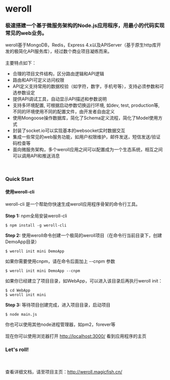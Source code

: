 <h1>weroll</h1>
<h3>极速搭建一个基于微服务架构的Node.js应用程序，用最小的代码实现常见的web业务。</h3>
weroll基于MongoDB，Redis，Express 4.x以及APIServer（基于原生http库开发的极简化API服务库），经过数个商业项目凝练而来。
<br><br>
主要特点如下：<br>
<ul>
    <li>合理的项目文件结构，区分路由逻辑和API逻辑</li>
    <li>路由和API可定义访问权限</li>
    <li>API定义支持常用的数据校验（如字符，数字，手机号等），支持必须参数和可选参数设定</li>
    <li>提供API调试工具，自动显示API描述和参数说明</li>
    <li>支持多环境配置, 可根据启动参数切换运行环境, 如dev, test, production等, 不同的环境使用不同的配置文件，由开发者自由定义</li>
    <li>使用Mongoose操作数据库，简化了Schema定义流程，简化了Model使用方式</li>
    <li>封装了socket.io可以实现基本的websocket实时数据交互</li>
    <li>集成一些常见的web服务功能，如用户权限维护，邮件发送，短信发送/验证码检查等</li>
    <li>面向微服务架构，多个weroll应用之间可以配置成为一个生态系统，相互之间可以调用API和推送消息</li>
</ul>
<br>
<h3>Quick Start</h3>
<h4>使用weroll-cli</h4>
weroll-cli 是一个帮助你快速生成weroll应用程序骨架的命令行工具。
<br><br>
<b>Step 1:</b> npm全局安装weroll-cli
<pre class="highlight"><code style="width:100%;">$ npm install -g weroll-cli</code></pre>

<b>Step 2:</b> 使用weroll命令创建一个极简的weroll项目（在命令行当前目录下，创建DemoApp目录）
<pre class="highlight"><code style="width:100%;">$ weroll init mini DemoApp</code></pre>
如果你需要使用cnpm，请在命令后面加上 --cnpm 参数
<pre class="highlight"><code style="width:100%;">$ weroll init mini DemoApp --cnpm</code></pre>
如果你已经建立了项目目录，如WebApp，可以进入该目录后再执行weroll init：
<pre class="highlight"><code style="width:100%;">$ cd WebApp
$ weroll init mini</code></pre>

<b>Step 3:</b> 等待项目创建完成，进入项目目录，启动项目
<pre class="highlight"><code style="width:100%;">$ node main.js</code></pre>
你也可以使用其他node进程管理器，如pm2，forever等
<br>
<br>
现在你可以使用浏览器打开 <a href="http://localhost:3000/" target="_blank">http://localhost:3000/</a> 看到应用程序的主页
<br>
<h3>Let's roll!</h3>
<br>
<br>
查看详细文档，请至项目主页：<a href="http://weroll.magicfish.cn/" target="_blank">http://weroll.magicfish.cn/</a>